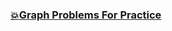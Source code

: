 ### [:boom:Graph Problems For Practice](https://leetcode.com/discuss/general-discussion/655708/Graph-For-Beginners-Problems-or-Pattern-or-Sample-Solutions)  
